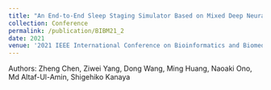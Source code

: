 ```yaml
---
title: "An End-to-End Sleep Staging Simulator Based on Mixed Deep Neural Networks"
collection: Conference
permalink: /publication/BIBM21_2
date: 2021
venue: '2021 IEEE International Conference on Bioinformatics and Biomedicine (BIBM)'
---
```

Authors: Zheng Chen, Ziwei Yang, Dong Wang, Ming Huang, Naoaki Ono, Md Altaf-Ul-Amin, Shigehiko Kanaya
